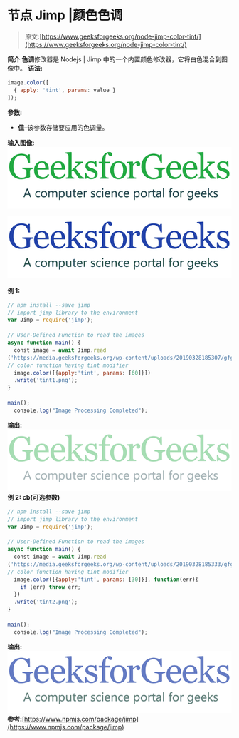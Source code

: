 # 节点 Jimp |颜色色调

> 原文:[https://www.geeksforgeeks.org/node-jimp-color-tint/](https://www.geeksforgeeks.org/node-jimp-color-tint/)

**简介**
**色调**修改器是 Nodejs | Jimp 中的一个内置颜色修改器，它将白色混合到图像中。
**语法:**

```js
image.color([
  { apply: 'tint', params: value }
]);

```

**参数:**

*   **值**–该参数存储要应用的色调量。

**输入图像:**
![](img/11d75a22300d1eaf21322ef1a88a13d0.png)

![](img/290a52d70280cfd5211f5083f062f10e.png)

**例 1:**

```js
// npm install --save jimp
// import jimp library to the environment
var Jimp = require('jimp');

// User-Defined Function to read the images
async function main() {
  const image = await Jimp.read
('https://media.geeksforgeeks.org/wp-content/uploads/20190328185307/gfg28.png');
// color function having tint modifier
  image.color([{apply:'tint', params: [60]}])
  .write('tint1.png');
} 

main();
  console.log("Image Processing Completed");
```

**输出:**
![](img/b111df062a0adc2ddda54057f7c95ec8.png)
**例 2: cb(可选参数)**

```js
// npm install --save jimp
// import jimp library to the environment
var Jimp = require('jimp');

// User-Defined Function to read the images
async function main() {
  const image = await Jimp.read
('https://media.geeksforgeeks.org/wp-content/uploads/20190328185333/gfg111.png');
// color function having tint modifier
  image.color([{apply:'tint', params: [30]}], function(err){
    if (err) throw err;
  })
  .write('tint2.png');
}

main();
  console.log("Image Processing Completed");
```

**输出:**
![](img/80f4b75e60724443ae92dde29481c05d.png)
**参考:**[https://www.npmjs.com/package/jimp](https://www.npmjs.com/package/jimp)